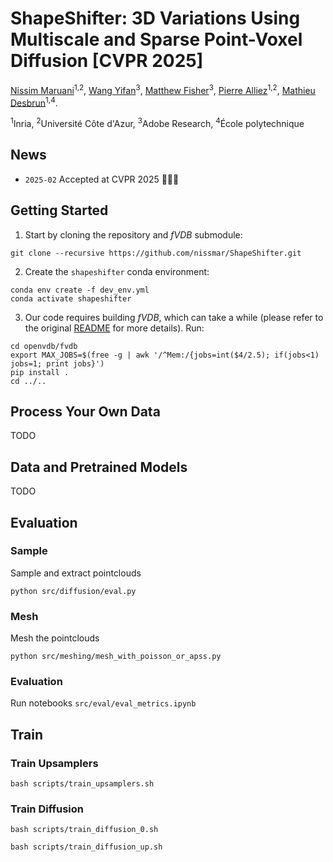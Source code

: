 

# ShapeShifter: 3D Variations Using Multiscale and Sparse Point-Voxel Diffusion [CVPR 2025]

[Nissim Maruani](https://nissmar.github.io)<sup>1,2</sup>, [Wang Yifan](https://yifita.netlify.app)<sup>3</sup>, [Matthew Fisher](https://techmatt.github.io)<sup>3</sup>, [Pierre Alliez](https://team.inria.fr/titane/pierre-alliez/)<sup>1,2</sup>, [Mathieu Desbrun](https://pages.saclay.inria.fr/mathieu.desbrun/)<sup>1,4</sup>.

<sup>1</sup>Inria, <sup>2</sup>Université Côte d'Azur, <sup>3</sup>Adobe Research, <sup>4</sup>École polytechnique

## News

- `2025-02` Accepted at CVPR 2025 🚀🚀🚀

## Getting Started

1. Start by cloning the repository and *fVDB* submodule:

```shell
git clone --recursive https://github.com/nissmar/ShapeShifter.git
```

2. Create the `shapeshifter` conda environment:
````shell
conda env create -f dev_env.yml
conda activate shapeshifter
````


3. Our code requires building *fVDB*, which can take a while (please refer to the original [README](openvdb/fvdb/README.md) for more details). Run: 
```shell
cd openvdb/fvdb
export MAX_JOBS=$(free -g | awk '/^Mem:/{jobs=int($4/2.5); if(jobs<1) jobs=1; print jobs}')
pip install .
cd ../..
```
 
## Process Your Own Data

TODO

## Data and Pretrained Models
 
TODO

## Evaluation



### Sample

Sample and extract pointclouds
```shell
python src/diffusion/eval.py
``` 

### Mesh

Mesh the pointclouds 
```shell
python src/meshing/mesh_with_poisson_or_apss.py
```

### Evaluation
 
Run notebooks `src/eval/eval_metrics.ipynb`

## Train 

### Train Upsamplers

`bash scripts/train_upsamplers.sh `

### Train Diffusion

`bash scripts/train_diffusion_0.sh`

`bash scripts/train_diffusion_up.sh`

